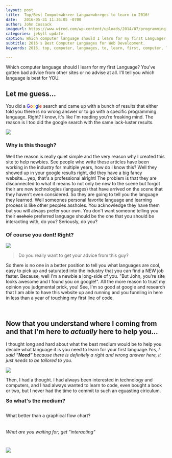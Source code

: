 ```yaml
---
layout: post
title:  Top/Best Comput<wbr>er Langua<wbr>ges to learn in 2016!
date:   2016-05-31 11:36:05 -0700
author: John Cossack
imageurl: https://www.wired.com/wp-content/uploads/2014/07/programming-getty-660x495.jpg
categories: jekyll update
caption: Which computer language should I learn for my first Language? You've gotten bad advice from other sites or no advise at all. I'll tell you which language is best for YOU.
subtitle: 2016's Best Computer Languages for Web Development.
keywords: 2016, top, computer, languages, to, learn, first, computer, language,

---
```

<div class = "wrapper">
Which computer language should I learn for my first Language?
You've gotten bad advice from other sites or no advise at all. I'll tell you which language is best for YOU.
<script type="text/javascript">
google_ad_client = "ca-pub-4085915336649467";
google_ad_slot = "1120956636";
google_ad_width = 336;
google_ad_height = 280;
</script>
<!-- jekyll ad -->
<script type="text/javascript"
src="//pagead2.googlesyndication.com/pagead/show_ads.js">
</script>
<h2>Let me guess...</h2>
<p>You did a <span style = "color: blue">G</span><span style = "color: red">o</span><span style = "color: yellow">o</span><span style = "color: blue">g</span><span style = "color: green">l</span><span style = "color: red">e</span> search and came up with a bunch of results that either told you there is no wrong answer or to go with a specific programming language. Right? I know, it's like I'm reading you're freaking mind. The reason is I too did the google search with the same lack-luster results.</p>
<img src = "http://s33.postimg.org/rjty1m5q7/post3google.jpg">

<h3>Why is this though?</h3><p>Well the reason is really quiet simple and the very reason why I created this site to help newbies. See people who write these articles have been working in the industry for multiple years, how do I know this? Well they showed up in your google results right, did they have a big fancy website....yep, that's a professional alright! The problem is that they are disconnected to what it means to not only be new to the scene but forgot their are new technologies (languages) that have arrived on the scene that they haven't even considered. So they are going to tell you the language they learned. Well someones personal favorite language and learning process is like other peoples assholes. You acknowledge they have them but you will always prefer your own. You don't want someone telling you their <strike>asshole</strike> preferred language should be the one that you should be interacting with, do you? Seriously, do you?</p>
<h3> Of course you dont! Right?</h3>
<img src = "http://exiledonline.com/wp-content/uploads/2008/12/computernerd-450x341.jpg">
<blockquote>Do you really want to get your advice from this guy?</blockquote>
<p>So there is no one in a better position to tell you what languages are cool, easy to pick up and saturated into the industry that you can find a NEW job faster. Because, well I'm a newbie a long-side of you. "But John, you're site looks awesome and I found you on google!". All the more reason to trust my opinion you judgmental prick, you! See, I'm so good at google and research that I am able to have this website up and running and you funnling in here in less than a year of touching my first line of code.</p>
<br>
<script type="text/javascript">
google_ad_client = "ca-pub-4085915336649467";
google_ad_slot = "1120956636";
google_ad_width = 336;
google_ad_height = 280;
</script>
<!-- jekyll ad -->
<!-- Google Tag Manager -->
<noscript><iframe src="//www.googletagmanager.com/ns.html?id=GTM-5JC4RX"
height="0" width="0" style="display:none;visibility:hidden"></iframe></noscript>
<script>(function(w,d,s,l,i){w[l]=w[l]||[];w[l].push({'gtm.start':
new Date().getTime(),event:'gtm.js'});var f=d.getElementsByTagName(s)[0],
j=d.createElement(s),dl=l!='dataLayer'?'&l='+l:'';j.async=true;j.src=
'//www.googletagmanager.com/gtm.js?id='+i+dl;f.parentNode.insertBefore(j,f);
})(window,document,'script','dataLayer','GTM-5JC4RX');</script>
<!-- End Google Tag Manager -->
<script type="text/javascript"
src="//pagead2.googlesyndication.com/pagead/show_ads.js">
</script>
<h2 class="section-heading">Now that you understand where I coming from and that I'm here to <em>actually</em> here to help you...</h2>
<p>I thought long and hard about what the best medium would be to help you decide what language it is you need to learn for your first language.<em>Yes, I said <b>"Need"</b> because there is definitely a right and wrong answer here, it just needs to be tailored to you.</em></p>
<img src ="http://gloriumtech.com/blog/wp-content/uploads/2015/01/coolv-moss-mh-round-2500x1443.jpg">
<p>Then, I had a thought. I had always been interested in technology and computers, and I had always wanted to learn to code, even bought a book or two, but I never had the time to commit to such an eguasting ciriculum. </p>
<h3 style = "line-height: 0">So what's the medium?</h3>
<br>
<p style = "line-height: 0">What better than a graphical flow chart?<p>
<br>
<h6 style = "line-height: 0">What are you waiting for; get "interacting"</h6>
<br>
<img src = "http://s33.postimg.org/4yjeqyav3/infograph.jpg">

